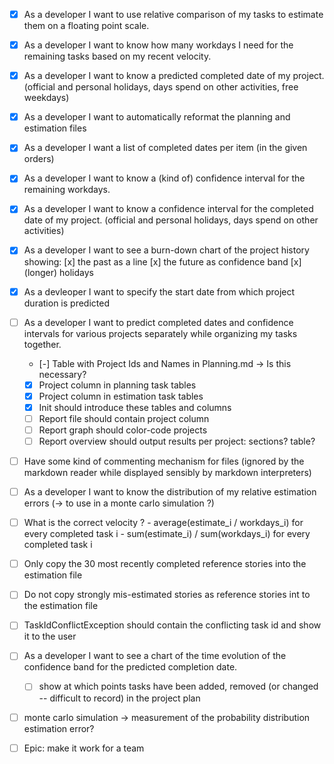 
- [x] As a developer I want to use relative comparison of my tasks to estimate them on a floating point scale.
- [x] As a developer I want to know how many workdays I need for the remaining tasks based on my recent velocity.
- [x] As a developer I want to know a predicted completed date of my project. (official and personal holidays, days spend on other activities, free weekdays)
- [x] As a developer I want to automatically reformat the planning and estimation files
- [x] As a developer I want a list of completed dates per item (in the given orders)
- [x] As a developer I want to know a (kind of) confidence interval for the remaining workdays.
- [x] As a developer I want to know a confidence interval for the completed date of my project. (official and personal holidays, days spend on other activities)
- [x] As a developer I want to see a burn-down chart of the project history showing: [x] the past as a line [x] the future as confidence band [x] (longer) holidays
- [x] As a devleoper I want to specify the start date from which project duration is predicted
- [ ] As a developer I want to predict completed dates and confidence intervals for various projects separately while organizing my tasks together.
    - [-] Table with Project Ids and Names in Planning.md -> Is this necessary?
    - [x] Project column in planning task tables
    - [x] Project column in estimation task tables
    - [x] Init should introduce these tables and columns
    - [ ] Report file should contain project column
    - [ ] Report graph should color-code projects
    - [ ] Report overview should output results per project: sections? table?
- [ ] Have some kind of commenting mechanism for files (ignored by the markdown reader while displayed sensibly by markdown interpreters)
- [ ] As a developer I want to know the distribution of my relative estimation errors (-> to use in a monte carlo simulation ?)
- [ ] What is the correct velocity ? 
        - average(estimate_i / workdays_i) for every completed task i
        - sum(estimate_i) / sum(workdays_i) for every completed task i

- [ ] Only copy the 30 most recently completed reference stories into the estimation file
- [ ] Do not copy strongly mis-estimated stories as reference stories int to the estimation file
- [ ] TaskIdConflictException should contain the conflicting task id and show it to the user
- [ ] As a developer I want to see a chart of the time evolution of the confidence band for the predicted completion date.
    - [ ] show at which points tasks have been added, removed (or changed -- difficult to record) in the project plan
- [ ] monte carlo simulation -> measurement of the probability distribution estimation error?
- [ ] Epic: make it work for a team